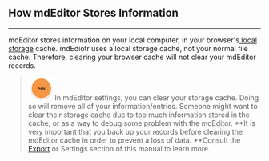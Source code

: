 ## How mdEditor Stores Information

---

mdEditor stores information on your local computer, in your browser's[ local storage](https://en.wikipedia.org/wiki/Web_storage) cache. mdEdiotr uses a local storage cache, not your normal file cache. Therefore, clearing your browser cache will not clear your mdEditor records.

> ![](/assets/note_small.png)In mdEditor settings, you can clear your storage cache. Doing so will remove all of your information/entries. Someone might want to clear their storage cache due to too much information stored in the cache, or as a way to debug some problem with the mdEditor.  **It is very important that you back up your records before clearing the mdEditor cache in order to prevent a loss of data. **Consult the [Export](/export.md) or Settings section of this manual to learn more.



